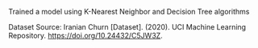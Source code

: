 Trained a model using K-Nearest Neighbor and Decision Tree algorithms

Dataset Source: Iranian Churn [Dataset]. (2020). UCI Machine Learning Repository. https://doi.org/10.24432/C5JW3Z.
